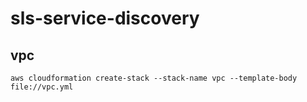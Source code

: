 # sls-service-discovery

## vpc

```console
aws cloudformation create-stack --stack-name vpc --template-body file://vpc.yml
```

